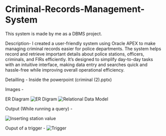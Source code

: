 # Criminal-Records-Management-System

This system is made by me as a DBMS project.

Description-
I created a user-friendly system using Oracle APEX to make managing criminal records easier for police departments. The system helps record and retrieve important details about police stations, officers, criminals, and FIRs efficiently. It’s designed to simplify day-to-day tasks with an intuitive interface, making data entry and searches quick and hassle-free while improving overall operational efficiency.

Detailling - Inside the powerpoint (criminal (2).pptx)

Images - 

ER Diagram
![ER Digram ](https://github.com/user-attachments/assets/152c987b-bcf7-478e-9a8d-801554e25efe)
![Relational Data Model](https://github.com/user-attachments/assets/6a32ada3-e538-455e-8425-595f90ad23ff)

Output (While running a query) - 

![Inserting station value](https://github.com/user-attachments/assets/11243796-3630-49a1-9ffb-97677b808e33)

Ouput of a trigger -
![Trigger ](https://github.com/user-attachments/assets/2e2e51cb-eab8-4109-a7bd-79ca6ccfa7cb)
